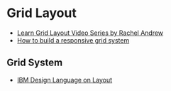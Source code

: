 # Grid Layout

* [Learn Grid Layout Video Series by Rachel Andrew](http://gridbyexample.com/video/)
* [How to build a responsive grid system](https://zellwk.com/blog/responsive-grid-system/)

## Grid System

* [IBM Design Language on Layout](http://www.ibm.com/design/language/framework/visual/layout/)